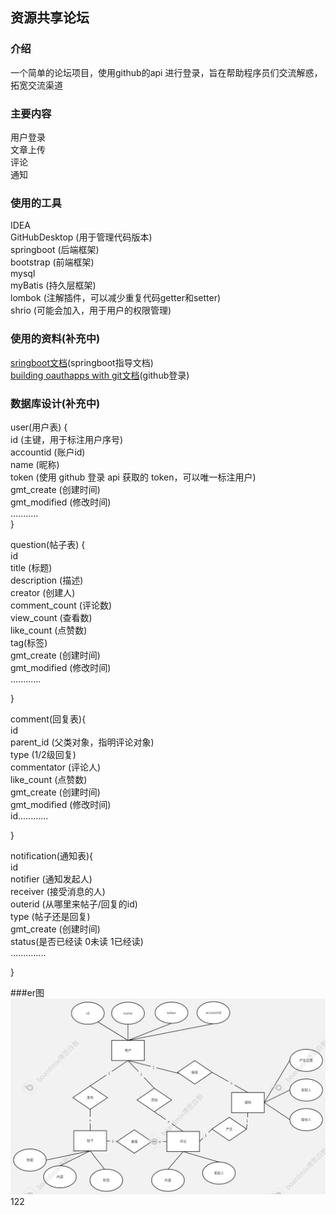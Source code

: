 ## 资源共享论坛

### 介绍
一个简单的论坛项目，使用github的api 进行登录，旨在帮助程序员们交流解惑，拓宽交流渠道

### 主要内容
用户登录  
文章上传   
评论  
通知

### 使用的工具
IDEA  
GitHubDesktop (用于管理代码版本)  
springboot (后端框架)  
bootstrap (前端框架)  
mysql   
myBatis (持久层框架)  
lombok (注解插件，可以减少重复代码getter和setter)  
shrio (可能会加入，用于用户的权限管理)


### 使用的资料(补充中)
[sringboot文档](https://spring.io/guides)(springboot指导文档)  
[building oauthapps with git文档](https://docs.github.com/en/apps/oauth-apps/building-oauth-apps)(github登录)

### 数据库设计(补充中)
user(用户表) {   
id (主键，用于标注用户序号)  
accountid (账户id)  
name (昵称)  
token (使用 github 登录 api 获取的 token，可以唯一标注用户)  
gmt_create (创建时间)   
gmt_modified (修改时间)  
...........   
}  


question(帖子表) {   
id  
title   (标题)  
description (描述)  
creator (创建人)  
comment_count (评论数)   
view_count (查看数)  
like_count (点赞数)  
tag(标签)  
gmt_create (创建时间)   
gmt_modified (修改时间)    
............  

}



comment(回复表){  
id  
parent_id  (父类对象，指明评论对象)  
type  (1/2级回复)  
commentator (评论人)  
like_count (点赞数)  
gmt_create (创建时间)   
gmt_modified (修改时间)  
id............  

}

notification(通知表){    
id  
notifier (通知发起人)  
receiver (接受消息的人)    
outerid (从哪里来帖子/回复的id)  
type (帖子还是回复)  
gmt_create (创建时间)  
status(是否已经读 0未读 1已经读)  
..............

}


###er图
![er图](erpicture.png)
122